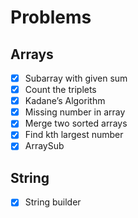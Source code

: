 # Problems
## Arrays
- [x] Subarray with given sum
- [x] Count the triplets
- [x] Kadane’s Algorithm
- [x] Missing number in array
- [x] Merge two sorted arrays
- [x] Find kth largest number
- [x] ArraySub

## String
- [x] String builder